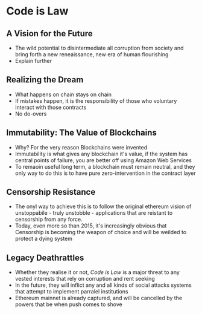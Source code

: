# Code is Law

## A Vision for the Future

- The wild potential to disintermediate all corruption from society and bring forth a new reneaissance, new era of human flourishing
- Explain further

## Realizing the Dream

- What happens on chain stays on chain
- If mistakes happen, it is the responsibility of those who voluntary interact with those contracts
- No do-overs

## Immutability: The Value of Blockchains

- Why? For the very reason Blockchains were invented
- Immutability is what gives any blockchain it's value, if the system has central points of failure, you are better off using Amazon Web Services
- To remaoin useful long term, a blockchain must remain neutral, and they only way to do this is to have pure zero-intervention in the contract layer

## Censorship Resistance

- The onyl way to achieve this is to follow the original ethereum vision of unstoppabile - truly unstobble - applications that are reistant to censorship from any force.
- Today, even more so than 2015, it's increasingly obvious that Censorship is becoming the weapon of choice and will be weilded to protect a dying system

## Legacy Deathrattles

- Whether they realise it or not, _Code is Law_ is a major threat to any vested interests that rely on corruption and rent seeking
- In the future, they will inflict any and all kinds of social attacks systems that attempt to implement parralel institutions
- Ethereum mainnet is already captured, and will be cancelled by the powers that be when push comes to shove
